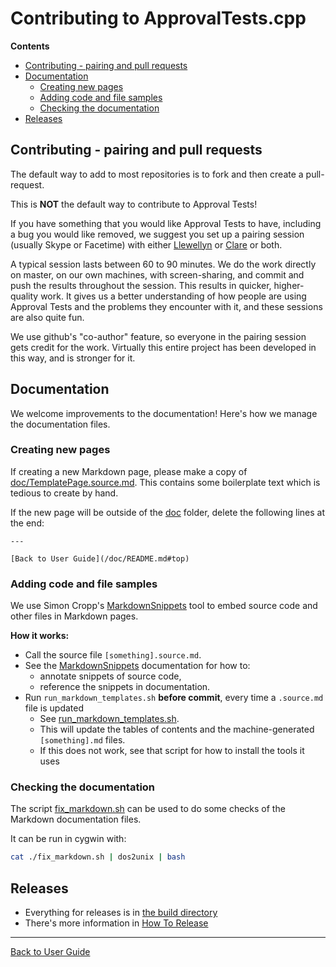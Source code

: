 <a id="top"></a>

# Contributing to ApprovalTests.cpp



<!-- START doctoc generated TOC please keep comment here to allow auto update -->
<!-- DON'T EDIT THIS SECTION, INSTEAD RE-RUN doctoc TO UPDATE -->
**Contents**

- [Contributing - pairing and pull requests](#contributing---pairing-and-pull-requests)
- [Documentation](#documentation)
  - [Creating new pages](#creating-new-pages)
  - [Adding code and file samples](#adding-code-and-file-samples)
  - [Checking the documentation](#checking-the-documentation)
- [Releases](#releases)

<!-- END doctoc generated TOC please keep comment here to allow auto update -->


## Contributing - pairing and pull requests

The default way to add to most repositories is to fork and then create a pull-request.

This is **NOT** the default way to contribute to Approval Tests!

If you have something that you would like Approval Tests to have, including a bug you would like removed, we suggest you set up a pairing session (usually Skype or Facetime) with either [Llewellyn](mailto:llewellyn.falco@gmail.com) or [Clare](mailto:github@cfmacrae.fastmail.co.uk) or both.

A typical session lasts between 60 to 90 minutes. We do the work directly on master, on our own machines, with screen-sharing, and commit and push the results throughout the session. This results in quicker, higher-quality work. It gives us a better understanding of how people are using Approval Tests and the problems they encounter with it, and these sessions are also quite fun.

We use github's "co-author" feature, so everyone in the pairing session gets credit for the work. Virtually this entire project has been developed in this way, and is stronger for it.

## Documentation

We welcome improvements to the documentation! Here's how we manage the documentation files. 

### Creating new pages

If creating a new Markdown page, please make a copy of [doc/TemplatePage.source.md](../doc/TemplatePage.source.md#top).
This contains some boilerplate text which is tedious to create by hand. 

If the new page will be outside of the [doc](../doc/) folder, delete the following lines at the end:

```
---
   
[Back to User Guide](/doc/README.md#top)
```

### Adding code and file samples

We use Simon Cropp's [MarkdownSnippets](https://github.com/SimonCropp/MarkdownSnippets) tool to embed source code and other files in Markdown pages.

**How it works:**

* Call the source file `[something].source.md`.
* See the [MarkdownSnippets](https://github.com/SimonCropp/MarkdownSnippets) documentation for how to:
    * annotate snippets of source code, 
    * reference the snippets in documentation.
* Run  `run_markdown_templates.sh` **before commit**, every time a `.source.md` file is updated
    * See [run_markdown_templates.sh](../run_markdown_templates.sh).
    * This will update the tables of contents and the machine-generated `[something].md` files.
    * If this does not work, see that script for how to install the tools it uses

### Checking the documentation

The script [fix_markdown.sh](../fix_markdown.sh) can be used to do some checks of the Markdown documentation files.

It can be run in cygwin with:

```bash
cat ./fix_markdown.sh | dos2unix | bash
```

## Releases

* Everything for releases is in [the build directory](../build/)
* There's more information in [How To Release](../build/HowToRelease.md#top)

---

[Back to User Guide](/doc/README.md#top)
